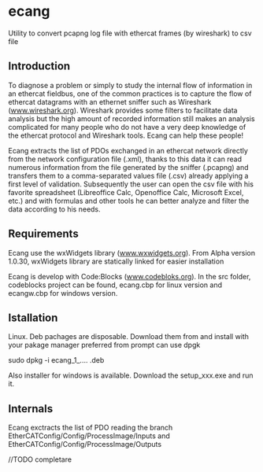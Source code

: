 # ecang
Utility to convert pcapng log file with ethercat frames (by wireshark) to csv file

## Introduction

To diagnose a problem or simply to study the internal flow of information in an ethercat fieldbus, one of the common practices is to capture the flow of ethercat datagrams with an ethernet sniffer such as Wireshark (www.wireshark.org).
Wireshark provides some filters to facilitate data analysis but the high amount of recorded information still makes an analysis complicated for many people who do not have a very deep knowledge of the ethercat protocol and Wireshark tools.
Ecang can help these people!

Ecang extracts the list of PDOs exchanged in an ethercat network directly from the network configuration file (.xml), thanks to this data it can read numerous information from the file generated by the sniffer (.pcapng) and transfers them to a comma-separated values ​​file (.csv) already applying a first level of validation. Subsequently the user can open the csv file with his favorite spreadsheet (Libreoffice Calc, Openoffice Calc, Microsoft Excel, etc.) and with formulas and other tools he can better analyze and filter the data according to his needs.

## Requirements

Ecang use the wxWidgets library (www.wxwidgets.org). From Alpha version 1.0.30, wxWidgets library are statically linked for easier installation

Ecang is develop with Code:Blocks (www.codebloks.org). In the src folder, codeblocks project can be found, ecang.cbp for linux version and ecangw.cbp for windows version.


## Istallation
Linux. Deb pachages are disposable. Download them from and install with your pakage manager preferred
from prompt can use dpgk

sudo dpkg -i ecang_1_.... .deb

Also installer for windows is available. Download the setup_xxx.exe and run it.
## Internals
Ecang exctracts the list of PDO reading the branch EtherCATConfig/Config/ProcessImage/Inputs and EtherCATConfig/Config/ProcessImage/Outputs

//TODO completare

